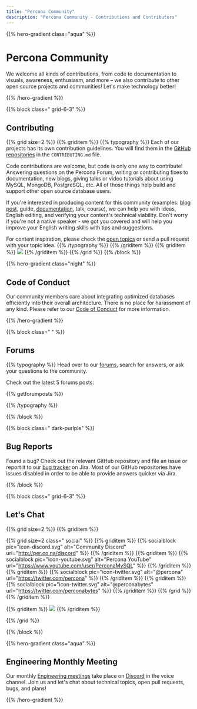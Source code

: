 ```yaml
---
title: "Percona Community"
description: "Percona Community - Contributions and Contributors"
---
```


{{% hero-gradient class="aqua" %}}

# Percona Community

We welcome all kinds of contributions, from code to documentation to visuals, awareness, enthusiasm, and more &ndash; we also contribute to other open source projects and communities! Let's make technology better!

{{% /hero-gradient %}}

{{% block class=" grid-6-3" %}}

## Contributing

{{% grid size=2 %}}
{{% griditem %}}
{{% typography %}}
Each of our projects has its own contribution guidelines. You will find them in the [GitHub repositories](https://github.com/percona/) in the `CONTRIBUTING.md` file.

Code contributions are welcome, but code is only one way to contribute! Answering questions on the Percona Forum, writing or contributing fixes to documentation, new blogs, giving talks or video tutorials about using MySQL, MongoDB, PostgreSQL, etc. All of those things help build and support other open source database users.

If you're interested in producing content for this community (examples: [blog post](/blog/2022/02/10/how-to-publish-blog-post/), guide, [documentation](/contribute/documentation), talk, course), we can help you with ideas, English editing, and verifying your content's technical viability. Don't worry if you're not a native speaker - we got you covered and will help you improve your English writing skills with tips and suggestions.

For content inspiration, please check the [open topics](/contribute/opentopics) or send a pull request with your topic idea.
{{% /typography %}}
{{% /griditem %}}
{{% griditem %}}
![](/images/contributing/projects-salute-small.png)
{{% /griditem %}}
{{% /grid %}}
{{% /block %}}

{{% hero-gradient class="night" %}}

## Code of Conduct

Our community members care about integrating optimized databases efficiently into their overall architecture. There is no place for harassment of any kind. Please refer to our [Code of Conduct](/contribute/coc) for more information.

{{% /hero-gradient %}}


{{% block class=" " %}}

## Forums

{{% typography %}}
Head over to our [forums](https://forums.percona.com/), search for answers, or ask your questions to the community.

Check out the latest 5 forums posts:

{{% getforumposts %}}

{{% /typography %}}

{{% /block %}}

{{% block class=" dark-purlple" %}}

## Bug Reports

Found a bug? Check out the relevant GitHub repository and file an issue or report it to our [bug tracker](https://jira.percona.com) on Jira. Most of our GitHub repositories have issues disabled in order to be able to provide answers quicker via Jira.

{{% /block %}}

{{% block class=" grid-6-3" %}}

## Let's Chat

{{% grid size=2 %}}
{{% griditem %}}

{{% grid size=2 class=" social" %}}
{{% griditem %}}
{{% socialblock pic="icon-discord.svg" alt="Community Discord" url="http://per.co.na/discord" %}}
{{% /griditem %}}
{{% griditem %}}
{{% socialblock pic="icon-youtube.svg" alt="Percona YouTube" url="https://www.youtube.com/user/PerconaMySQL" %}}
{{% /griditem %}}
{{% griditem %}}
{{% socialblock pic="icon-twitter.svg" alt="@percona" url="https://twitter.com/percona" %}}
{{% /griditem %}}
{{% griditem %}}
{{% socialblock pic="icon-twitter.svg" alt="@perconabytes" url="https://twitter.com/perconabytes" %}}
{{% /griditem %}}
{{% /grid %}}
{{% /griditem %}}

{{% griditem %}}
![](/images/contributing/mongodb-sit-small.png)
{{% /griditem %}}

{{% /grid %}}

{{% /block %}}

{{% hero-gradient class="aqua" %}}

## Engineering Monthly Meeting

Our monthly [Engineering meetings](/contribute/engineeringmeetings) take place on [Discord](http://per.co.na/discord) in the voice channel. Join us and let's chat about technical topics, open pull requests, bugs, and plans!

{{% /hero-gradient %}}
